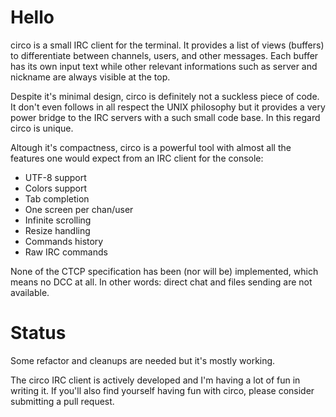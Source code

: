 Hello
=====
circo is a small IRC client for the terminal. It provides a list of views
(buffers) to differentiate between channels, users, and other messages. Each
buffer has its own input text while other relevant informations such as server
and nickname are always visible at the top.

Despite it's minimal design, circo is definitely not a suckless piece of code.
It don't even follows in all respect the UNIX philosophy but it provides a very
power bridge to the IRC servers with a such small code base. In this regard
circo is unique.

Altough it's compactness, circo is a powerful tool with almost all the features
one would expect from an IRC client for the console:

- UTF-8 support
- Colors support
- Tab completion
- One screen per chan/user
- Infinite scrolling
- Resize handling
- Commands history
- Raw IRC commands

None of the CTCP specification has been (nor will be) implemented, which means
no DCC at all. In other words: direct chat and files sending are not available.

Status
======
Some refactor and cleanups are needed but it's mostly working.

The circo IRC client is actively developed and I'm having a lot of fun in
writing it. If you'll also find yourself having fun with circo, please consider
submitting a pull request.
